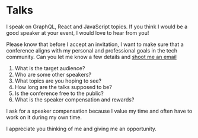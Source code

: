 # Talks

I speak on GraphQL, React and JavaScript topics. If you think I would be a good speaker at your event, I would love to hear from you! 

Please know that before I accept an invitation, I want to make sure that a conference aligns with my personal and professional goals in the tech community. Can you let me know a few details and [shoot me an email](mailto:shruti.kapoor08@gmail.com)

1. What is the target audience?
2. Who are some other speakers? 
3. What topics are you hoping to see? 
4. How long are the talks supposed to be? 
5. Is the conference free to the public?
6. What is the speaker compensation and rewards?

I ask for a speaker compensation because I value my time and often have to work on it during my own time. 

I appreciate you thinking of me and giving me an opportunity.

